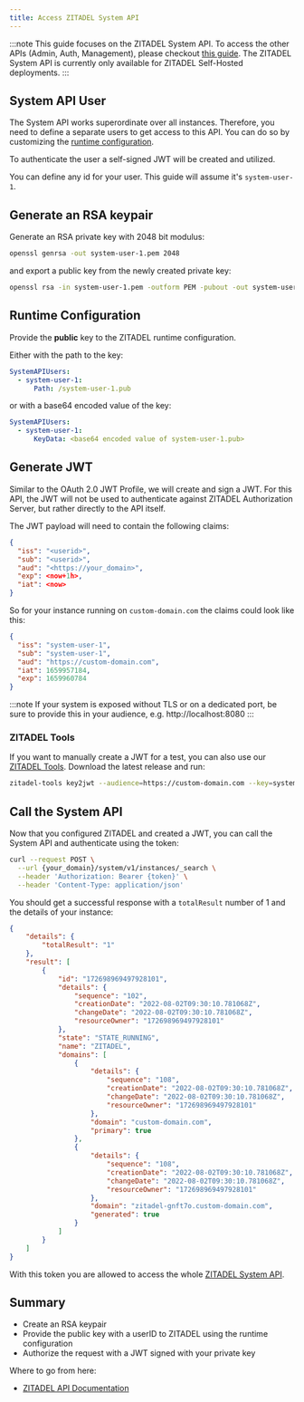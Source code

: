 ```yaml
---
title: Access ZITADEL System API
---
```

:::note
This guide focuses on the ZITADEL System API. To access the other APIs (Admin, Auth, Management), please checkout [this guide](./access-zitadel-apis). 
The ZITADEL System API is currently only available for ZITADEL Self-Hosted deployments.
:::

## System API User

The System API works superordinate over all instances. Therefore, you need to define a separate users to get access to this API.
You can do so by customizing the [runtime configuration](/self-hosting/manage/configure#runtime-configuration).

To authenticate the user a self-signed JWT will be created and utilized.

You can define any id for your user. This guide will assume it's `system-user-1`.

## Generate an RSA keypair

Generate an RSA private key with 2048 bit modulus:

```bash
openssl genrsa -out system-user-1.pem 2048
```

and export a public key from the newly created private key:

```bash
openssl rsa -in system-user-1.pem -outform PEM -pubout -out system-user-1.pub
```

## Runtime Configuration

Provide the **public** key to the ZITADEL runtime configuration.

Either with the path to the key:

```yaml
SystemAPIUsers:
  - system-user-1:
      Path: /system-user-1.pub
```

or with a base64 encoded value of the key:

```yaml
SystemAPIUsers:
  - system-user-1:
      KeyData: <base64 encoded value of system-user-1.pub>
```

## Generate JWT

Similar to the OAuth 2.0 JWT Profile, we will create and sign a JWT. For this API, the JWT will not be used to authenticate against ZITADEL Authorization Server, but rather directly to the API itself.

The JWT payload will need to contain the following claims:

```json
{
  "iss": "<userid>",
  "sub": "<userid>",
  "aud": "<https://your_domain>",
  "exp": <now+1h>,
  "iat": <now>
}
```

So for your instance running on `custom-domain.com` the claims could look like this:

```json
{
  "iss": "system-user-1",
  "sub": "system-user-1",
  "aud": "https://custom-domain.com",
  "iat": 1659957184,
  "exp": 1659960784
}
```

:::note
If your system is exposed without TLS or on a dedicated port, be sure to provide this in your audience, e.g. http://localhost:8080 
:::

### ZITADEL Tools

If you want to manually create a JWT for a test, you can also use our [ZITADEL Tools](https://github.com/zitadel/zitadel-tools). Download the latest release and run:

```bash
zitadel-tools key2jwt --audience=https://custom-domain.com --key=system-user-1.pem --issuer=system-user-1
```

## Call the System API

Now that you configured ZITADEL and created a JWT, you can call the System API and authenticate using the token:

```bash
curl --request POST \
  --url {your_domain}/system/v1/instances/_search \
  --header 'Authorization: Bearer {token}' \
  --header 'Content-Type: application/json'
```

You should get a successful response with a `totalResult` number of 1 and the details of your instance:

```json
{
	"details": {
		"totalResult": "1"
	},
	"result": [
		{
			"id": "172698969497928101",
			"details": {
				"sequence": "102",
				"creationDate": "2022-08-02T09:30:10.781068Z",
				"changeDate": "2022-08-02T09:30:10.781068Z",
				"resourceOwner": "172698969497928101"
			},
			"state": "STATE_RUNNING",
			"name": "ZITADEL",
			"domains": [
				{
					"details": {
						"sequence": "108",
						"creationDate": "2022-08-02T09:30:10.781068Z",
						"changeDate": "2022-08-02T09:30:10.781068Z",
						"resourceOwner": "172698969497928101"
					},
					"domain": "custom-domain.com",
					"primary": true
				},
				{
					"details": {
						"sequence": "108",
						"creationDate": "2022-08-02T09:30:10.781068Z",
						"changeDate": "2022-08-02T09:30:10.781068Z",
						"resourceOwner": "172698969497928101"
					},
					"domain": "zitadel-gnft7o.custom-domain.com",
					"generated": true
				}
			]
		}
	]
}
```

With this token you are allowed to access the whole [ZITADEL System API](/apis/system).

## Summary

* Create an RSA keypair
* Provide the public key with a userID to ZITADEL using the runtime configuration
* Authorize the request with a JWT signed with your private key

Where to go from here:

* [ZITADEL API Documentation](/apis/introduction)
